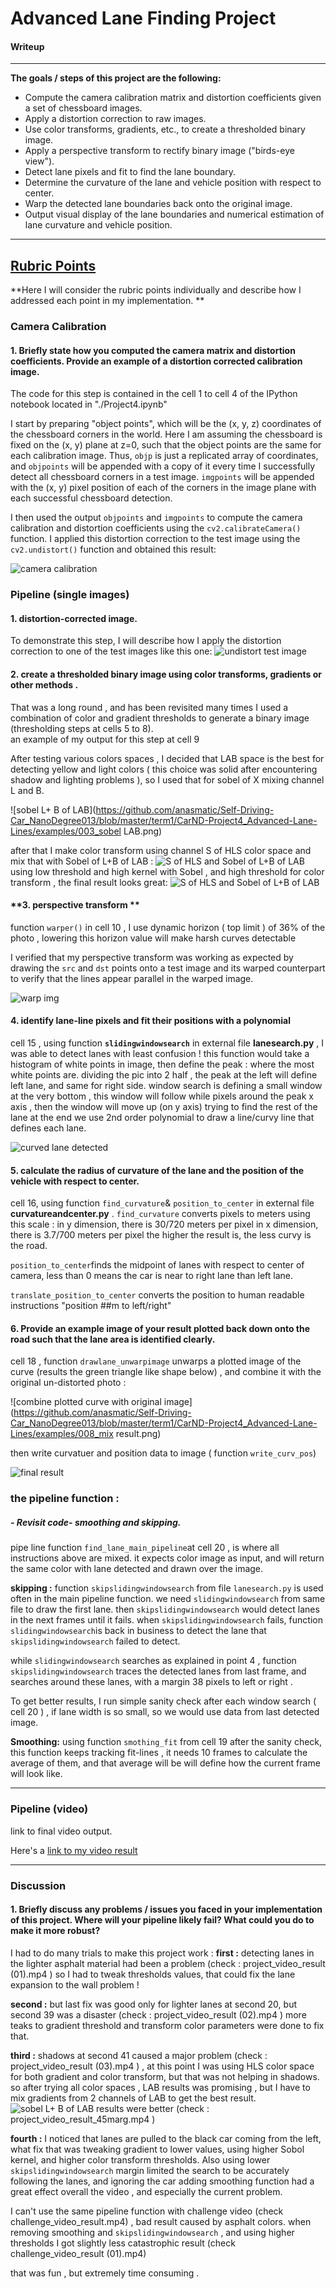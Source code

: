 # Advanced Lane Finding Project
#### Writeup
 ---
**The goals / steps of this project are the following:** 

* Compute the camera calibration matrix and distortion coefficients given a set of chessboard images.
* Apply a distortion correction to raw images.
* Use color transforms, gradients, etc., to create a thresholded binary image.
* Apply a perspective transform to rectify binary image ("birds-eye view").
* Detect lane pixels and fit to find the lane boundary.
* Determine the curvature of the lane and vehicle position with respect to center.
* Warp the detected lane boundaries back onto the original image.
* Output visual display of the lane boundaries and numerical estimation of lane curvature and vehicle position.

---

## [Rubric Points](https://review.udacity.com/#!/rubrics/571/view) 

**Here I will consider the rubric points individually and describe how I addressed each point in my implementation.  **

### Camera Calibration

#### **1. Briefly state how you computed the camera matrix and distortion coefficients. Provide an example of a distortion corrected calibration image.**

The code for this step is contained in the cell 1 to cell 4 of the IPython notebook located in "./Project4.ipynb"

I start by preparing "object points", which will be the (x, y, z) coordinates of the chessboard corners in the world. Here I am assuming the chessboard is fixed on the (x, y) plane at z=0, such that the object points are the same for each calibration image.  Thus, `objp` is just a replicated array of coordinates, and `objpoints` will be appended with a copy of it every time I successfully detect all chessboard corners in a test image.  `imgpoints` will be appended with the (x, y) pixel position of each of the corners in the image plane with each successful chessboard detection.  

I then used the output `objpoints` and `imgpoints` to compute the camera calibration and distortion coefficients using the `cv2.calibrateCamera()` function.  I applied this distortion correction to the test image using the `cv2.undistort()` function and obtained this result: 

![camera calibration](https://github.com/anasmatic/Self-Driving-Car_NanoDegree013/blob/master/term1/CarND-Project4_Advanced-Lane-Lines/examples/001_corners.png)

### **Pipeline (single images)**

#### **1.  distortion-corrected image.**

To demonstrate this step, I will describe how I apply the distortion correction to one of the test images like this one:
![undistort test image](https://github.com/anasmatic/Self-Driving-Car_NanoDegree013/blob/master/term1/CarND-Project4_Advanced-Lane-Lines/examples/002_undistort.png)

#### **2. create a thresholded binary image using color transforms, gradients or other methods .**
That was a long round , and has been revisited many times
I used a combination of color and gradient thresholds to generate a binary image (thresholding steps at cells 5 to 8).  
an example of my output for this step at cell 9

After testing various colors spaces , I decided that LAB space is the best for detecting yellow and light colors ( this choice was solid after encountering shadow and lighting problems ), so I used that for sobel of X
mixing channel L and B.

![sobel L+ B of LAB](https://github.com/anasmatic/Self-Driving-Car_NanoDegree013/blob/master/term1/CarND-Project4_Advanced-Lane-Lines/examples/003_sobel LAB.png)

after that I make color transform using channel S of HLS color space
and mix that with Sobel of L+B of LAB :
![S of HLS and Sobel of L+B of LAB](https://github.com/anasmatic/Self-Driving-Car_NanoDegree013/blob/master/term1/CarND-Project4_Advanced-Lane-Lines/examples/004_lab-hsl.png)
using low threshold and high kernel with Sobel , and high threshold for color transform ,  the final result looks great:
![S of HLS and Sobel of L+B of LAB](https://github.com/anasmatic/Self-Driving-Car_NanoDegree013/blob/master/term1/CarND-Project4_Advanced-Lane-Lines/examples/005_mix.png)


#### **3. perspective transform **

function `warper()` in cell 10 , I use dynamic horizon ( top limit ) of 36% of the photo , lowering this horizon value will make harsh curves detectable

I verified that my perspective transform was working as expected by drawing the `src` and `dst` points onto a test image and its warped counterpart to verify that the lines appear parallel in the warped image.

![warp img](https://github.com/anasmatic/Self-Driving-Car_NanoDegree013/blob/master/term1/CarND-Project4_Advanced-Lane-Lines/examples/006_warp.png)


#### **4. identify lane-line pixels and fit their positions with a polynomial**

cell 15 , using function **`slidingwindowsearch`** in external file **lanesearch.py** , I was able to detect lanes with least confusion !
this function would take a histogram of white points in image, then define the peak : where the most white points are.
dividing the pic into 2 half , the peak at the left will define left lane, and same for right side.
window search is defining a small window at the very bottom , this window will follow while pixels around the peak x axis , then the window will move up (on y axis) trying to find the rest of the lane
at the end we use 2nd order polynomial to draw a line/curvy line that defines each lane. 

![curved lane detected](https://github.com/anasmatic/Self-Driving-Car_NanoDegree013/blob/master/term1/CarND-Project4_Advanced-Lane-Lines/examples/007_curved_lane.png)


#### **5. calculate the radius of curvature of the lane and the position of the vehicle with respect to center.**

cell 16, using function `find_curvature`& `position_to_center` in external file **curvatureandcenter.py** .
`find_curvature` converts pixels to meters using this scale :
in y dimension, there is 30/720  meters per pixel 
in x dimension, there is 3.7/700 meters per pixel 
the higher the result is, the less curvy is the road.

`position_to_center`finds the midpoint of lanes with respect to center of camera, less than 0 means the car is near to right lane than left lane.

`translate_position_to_center` converts the position to human readable instructions "position ##m to left/right"

#### **6. Provide an example image of your result plotted back down onto the road such that the lane area is identified clearly.**

cell 18 , function `drawlane_unwarpimage` unwarps a plotted image of the curve (results the green triangle like shape below) , and combine it with the original un-distorted photo :

![combine plotted curve with original image](https://github.com/anasmatic/Self-Driving-Car_NanoDegree013/blob/master/term1/CarND-Project4_Advanced-Lane-Lines/examples/008_mix result.png)

then write curvatuer and position data to image ( function `write_curv_pos`)

![final result](https://github.com/anasmatic/Self-Driving-Car_NanoDegree013/blob/master/term1/CarND-Project4_Advanced-Lane-Lines/examples/009_final.png)


### **the pipeline function :**
##### **- Revisit code- smoothing and skipping.**
pipe line function `find_lane_main_pipeline`at cell 20 , is where all instructions above are mixed.
it expects color image as input, and will return the same color with lane detected and drawn over the image.

**skipping :**
function `skipslidingwindowsearch` from file `lanesearch.py` is used often in the main pipeline function.
we need `slidingwindowsearch` from same file to draw the first lane.
then `skipslidingwindowsearch` would detect lanes in the next frames until it fails.
when `skipslidingwindowsearch` fails, function `slidingwindowsearch`is back in business to detect the lane that `skipslidingwindowsearch` failed to detect.

while `slidingwindowsearch` searches as explained in point 4 , function `skipslidingwindowsearch` traces the detected lanes from last frame, and searches around these lanes, with a margin 38 pixels to left or right .

To get better results, I run simple sanity check after each window search ( cell 20 ) , if lane width is so small, so we would use data from last detected image.

**Smoothing:**
using function `smothing_fit` from cell 19 after the sanity check,
this function keeps tracking fit-lines , it needs 10 frames to calculate the average of them, and that average will be will define how the current frame will look like.


---

### Pipeline (video)
link to final video output.

Here's a [link to my video result](https://github.com/anasmatic/Self-Driving-Car_NanoDegree013/blob/master/term1/CarND-Project4_Advanced-Lane-Lines/examples/project_video_result.mp4)

---

### Discussion

#### 1. Briefly discuss any problems / issues you faced in your implementation of this project.  Where will your pipeline likely fail?  What could you do to make it more robust?

I had to do many trials to make this project work :
**first :** detecting lanes in the lighter asphalt material  had been a problem (check : project_video_result (01).mp4 )
so I had to tweak thresholds values, that could fix the lane expansion to the wall problem !

**second :** but last fix was good only for lighter lanes at second 20, but second 39 was a disaster (check : project_video_result (02).mp4 )
more teaks to gradient threshold and transform color parameters were done to fix that.

**third :** shadows at second 41 caused a major problem (check : project_video_result (03).mp4 ) , at this point I was using HLS color space for both gradient and color transform, but that was not helping in shadows.
so after trying all color spaces , LAB results was promising , but I have to mix gradients from 2 channels of LAB to get the best result.
![sobel L+ B of LAB](https://github.com/anasmatic/Self-Driving-Car_NanoDegree013/blob/master/term1/CarND-Project4_Advanced-Lane-Lines/examples/010_desc_1.png)
results were better (check : project_video_result_45marg.mp4 )

**fourth :** I noticed that lanes are pulled to the black car coming from the left, what fix that was tweaking gradient to lower values, using higher Sobol kernel, and higher color transform thresholds.
Also using lower `skipslidingwindowsearch` margin limited the search to be accurately following the lanes, and ignoring the car
 adding smoothing  function had a great effect overall the video , and especially the current problem.

I can't use the same pipeline function with challenge video (check challenge_video_result.mp4) , bad result caused by asphalt colors.
when removing smoothing and `skipslidingwindowsearch` ,  and using higher thresholds I got slightly less catastrophic result (check challenge_video_result (01).mp4)

that was fun , but extremely time consuming .
